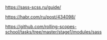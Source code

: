 

https://sass-scss.ru/guide/

https://habr.com/ru/post/434098/

https://github.com/rolling-scopes-school/tasks/tree/master/stage1/modules/sass

